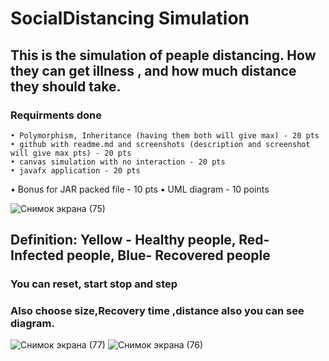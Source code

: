 # SocialDistancing Simulation
## This is the simulation of peaple distancing. How they can get illness , and how much distance they should take.
### Requirments done
	• Polymorphism, Inheritance (having them both will give max) - 20 pts
	• github with readme.md and screenshots (description and screenshot will give max pts) - 20 pts
	• canvas simulation with no interaction - 20 pts
	• javafx application - 20 pts
  • Bonus for JAR packed file - 10 pts
	• UML diagram - 10 points


![Снимок экрана (75)](https://user-images.githubusercontent.com/73305001/141746546-412541c5-1f34-47bb-ad04-fd57f41a6fc4.png)
## Definition: Yellow - Healthy people, Red- Infected people, Blue- Recovered people
### You can reset, start stop and step
### Also choose size,Recovery time ,distance also you can see diagram.
![Снимок экрана (77)](https://user-images.githubusercontent.com/73305001/141746603-064a9729-b48d-4225-876a-50c0639a05a6.png)
![Снимок экрана (76)](https://user-images.githubusercontent.com/73305001/141746575-ce23ac5e-d3ff-4704-bb34-398e2bfcbcfb.png)

